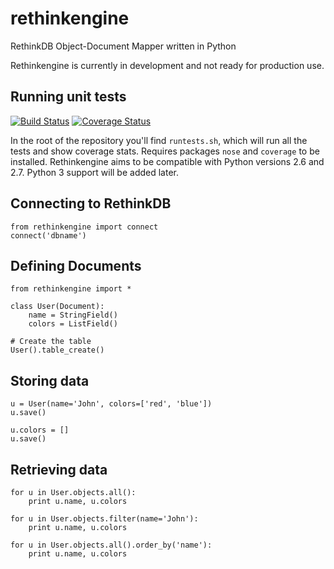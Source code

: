 rethinkengine
=============

RethinkDB Object-Document Mapper written in Python

Rethinkengine is currently in development and not ready for production use.

Running unit tests
------------------

[![Build Status](https://travis-ci.org/bwind/rethinkengine.png?branch=master)](https://travis-ci.org/bwind/rethinkengine) [![Coverage Status](https://coveralls.io/repos/bwind/rethinkengine/badge.png)](https://coveralls.io/r/bwind/rethinkengine)

In the root of the repository you'll find `runtests.sh`, which will run all the tests and show coverage stats. Requires packages `nose` and `coverage` to be installed. Rethinkengine aims to be compatible with Python versions 2.6 and 2.7. Python 3 support will be added later.

Connecting to RethinkDB
-----------------------

    from rethinkengine import connect
    connect('dbname')

Defining Documents
------------------

    from rethinkengine import *

    class User(Document):
        name = StringField()
        colors = ListField()

    # Create the table
    User().table_create()

Storing data
------------

    u = User(name='John', colors=['red', 'blue'])
    u.save()

    u.colors = []
    u.save()

Retrieving data
---------------

    for u in User.objects.all():
        print u.name, u.colors

    for u in User.objects.filter(name='John'):
        print u.name, u.colors

    for u in User.objects.all().order_by('name'):
        print u.name, u.colors
